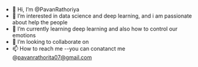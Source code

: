 - 👋 Hi, I’m @PavanRathoriya
- 👀 I’m interested in data science  and deep learning, and i am passionate about help the people 
- 🌱 I’m currently learning  deep learning and also how to control our emotions
- 💞️ I’m looking to collaborate on 
- 📫 How to reach me --you can conatanct me @pavanrathorita07@gmail.com

<!---
PavanRathoriyar/PavanRathoriyar is a ✨ special ✨ repository because its `README.md` (this file) appears on your GitHub profile.
You can click the Preview link to take a look at your changes.
--->
